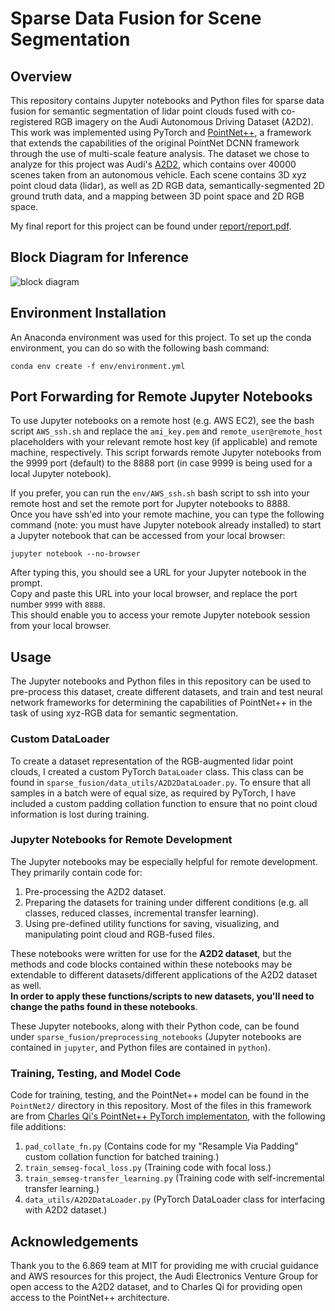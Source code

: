 # Sparse Data Fusion for Scene Segmentation
## Overview
This repository contains Jupyter notebooks and Python files for sparse data fusion for semantic segmentation of lidar point clouds 
fused with co-registered RGB imagery on the Audi Autonomous Driving Dataset (A2D2).  This work was implemented using 
PyTorch and [PointNet++](https://github.com/charlesq34/pointnet2), a framework that extends the capabilities of the original 
PointNet DCNN framework through the use of multi-scale feature analysis.  The dataset we chose to analyze for this 
project was Audi's [A2D2](https://www.audi-electronics-venture.de/aev/web/en/driving-dataset/dataset.html), which contains over 
40000 scenes taken from an autonomous vehicle.  Each scene contains 3D xyz point cloud data (lidar), as well as 2D RGB data, 
semantically-segmented 2D ground truth data, and a mapping between 3D point space and 2D RGB space.

My final report for this project can be found under [report/report.pdf](https://github.com/rmsander/sparse-fusion-scene-seg/blob/master/report/report.pdf).

## Block Diagram for Inference
![block diagram](https://github.com/rmsander/sparse-fusion-scene-seg/blob/master/images_readme/block_diagram.png)

 ## Environment Installation
 An Anaconda environment was used for this project.  To set up the conda environment, you can do so with the following bash command:
 
 `conda env create -f env/environment.yml`
 
 ## Port Forwarding for Remote Jupyter Notebooks
 To use Jupyter notebooks on a remote host (e.g. AWS EC2), see the bash script `AWS_ssh.sh` and 
 replace the `ami_key.pem` and `remote_user@remote_host` placeholders with your relevant remote host key 
 (if applicable) and remote machine, respectively.  This script forwards remote Jupyter notebooks from the 9999 
 port (default) to the 8888 port (in case 9999 is being used for a local Jupyter notebook).  
 
 If you prefer, you can run the `env/AWS_ssh.sh` bash script to ssh into your remote host and set the remote port for Jupyter notebooks to 8888.  
 Once you have ssh'ed into your remote machine, you can type the following command (note: you must have Jupyter notebook already installed) to 
 start a Jupyter notebook that can be accessed from your local browser:
 
 `jupyter notebook --no-browser`
 
 After typing this, you should see a URL for your Jupyter notebook in the prompt.  
 Copy and paste this URL into your local browser, and replace the port number `9999` with `8888`.  
 This should enable you to access your remote Jupyter notebook session from your local browser.
 
 ## Usage 
 The Jupyter notebooks and Python files in this repository can be used to pre-process this dataset, 
 create different datasets, and train and test neural network frameworks for determining the capabilities 
 of PointNet++ in the task of using xyz-RGB data for semantic segmentation.  
 
 ### Custom DataLoader
 To create a dataset representation of the RGB-augmented lidar point clouds, I created
 a custom PyTorch `DataLoader` class. This class can be found in `sparse_fusion/data_utils/A2D2DataLoader.py`.
 To ensure that all samples in a batch were of equal size, as required by PyTorch, I have included a 
 custom padding collation function to ensure that no point cloud information is lost during training.
 
### Jupyter Notebooks for Remote Development
The Jupyter notebooks may be especially helpful for remote development.  They primarily contain code for:
 
1. Pre-processing the A2D2 dataset.
2. Preparing the datasets for training under different conditions (e.g. all classes,
reduced classes, incremental transfer learning).
3. Using pre-defined utility functions for saving, visualizing, and manipulating
point cloud and RGB-fused files.

These notebooks were written for use for the **A2D2 dataset**, but the methods and code blocks contained within 
these notebooks may be extendable to different datasets/different applications of the A2D2 dataset as well.  
**In order to apply these functions/scripts to new datasets, you'll need to change the paths found
in these notebooks**.

These Jupyter notebooks, along with their Python code, can be found under
`sparse_fusion/preprocessing_notebooks` (Jupyter notebooks are contained in `jupyter`,
and Python files are contained in `python`).

### Training, Testing, and Model Code
Code for training, testing, and the PointNet++ model can be found in the `PointNet2/` 
directory in this repository.  Most of the files in this framework are 
from [Charles Qi's PointNet++ PyTorch implementaton](https://github.com/charlesq34/pointnet2), with the following file additions:

1. `pad_collate_fn.py` (Contains code for my "Resample Via Padding" custom collation function for batched training.)
2. `train_semseg-focal_loss.py` (Training code with focal loss.)
3. `train_semseg-transfer_learning.py` (Training code with self-incremental transfer learning.)
4. `data_utils/A2D2DataLoader.py` (PyTorch DataLoader class for interfacing with A2D2 dataset.)
 
## Acknowledgements
Thank you to the 6.869 team at MIT for providing me with crucial guidance and AWS resources for this project, 
the Audi Electronics Venture Group for open access to the A2D2 dataset, and to Charles Qi for providing open 
access to the PointNet++ architecture.
 

